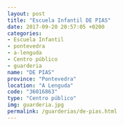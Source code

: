 ```yaml
---
layout: post
title: "Escuela Infantil DE PIAS"
date: 2017-09-20 20:57:05 +0200
categories:
- Escuela Infantil
- pontevedra
- a-lenguda
- Centro público
- guarderia
name: "DE PIAS"
province: "Pontevedra"
location: "A Lenguda"
code: "36016863"
type: "Centro público"
img: guarderia.jpg
permalink: /guarderias/de-pias.html
---
```

